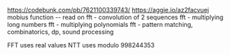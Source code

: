 https://codebunk.com/pb/7621100339743/
https://aggie.io/az2facvuej
mobius function -- read on
fft - convolution of 2 sequences
fft - multiplying long numbers
fft - multiplying polynomials
fft - pattern matching, combinatorics, dp, sound processing

FFT uses real values
NTT uses modulo 998244353
